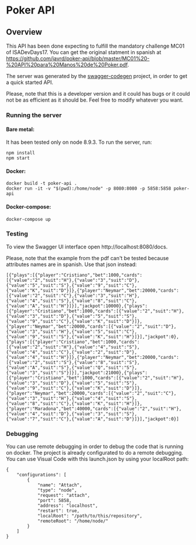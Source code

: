 # Poker API

## Overview
This API has been done expecting to fulfill the mandatory challenge MC01 of ISADevDays17. You can get the original statment in spanish at https://github.com/javrd/poker-api/blob/master/MC01%20-%20API%20para%20Manos%20de%20Poker.pdf.

The server was generated by the [swagger-codegen](https://github.com/swagger-api/swagger-codegen) project, in order to get a quick started API.

Please, note that this is a developer version and it could has bugs or it could not be as efficient as it should be. Feel free to modify whatever you want.

### Running the server

#### Bare metal:
It has been tested only on node 8.9.3.
To run the server, run:

```
npm install
npm start
```

#### Docker:

```
docker build -t poker-api .
docker run -it -v "$(pwd):/home/node" -p 8080:8080 -p 5858:5858 poker-api
```

#### Docker-compose:

```
docker-compose up
```

### Testing
To view the Swagger UI interface open http://localhost:8080/docs.

Please, note that the example from the pdf can't be tested because attributes names are in spanish. Use that json instead:
```
[{"plays":[{"player":"Cristiano","bet":1000,"cards":[{"value":"2","suit":"H"},{"value":"3","suit":"D"},{"value":"5","suit":"S"},{"value":"9","suit":"C"},{"value":"K","suit":"D"}]},{"player":"Neymar","bet":20000,"cards":[{"value":"2","suit":"C"},{"value":"3","suit":"H"},{"value":"4","suit":"S"},{"value":"8","suit":"C"},{"value":"A","suit":"H"}]}],"jackpot":10000},{"plays":[{"player":"Cristiano","bet":1000,"cards":[{"value":"2","suit":"H"},{"value":"3","suit":"D"},{"value":"5","suit":"S"},{"value":"9","suit":"C"},{"value":"K","suit":"D"}]},{"player":"Neymar","bet":20000,"cards":[{"value":"2","suit":"D"},{"value":"3","suit":"H"},{"value":"5","suit":"C"},{"value":"9","suit":"S"},{"value":"K","suit":"H"}]}],"jackpot":0},{"plays":[{"player":"Cristiano","bet":1000,"cards":[{"value":"2","suit":"H"},{"value":"4","suit":"S"},{"value":"4","suit":"C"},{"value":"2","suit":"D"},{"value":"4","suit":"H"}]},{"player":"Neymar","bet":20000,"cards":[{"value":"2","suit":"S"},{"value":"8","suit":"S"},{"value":"A","suit":"S"},{"value":"Q","suit":"S"},{"value":"3","suit":"S"}]}],"jackpot":21000},{"plays":[{"player":"Cristiano","bet":1000,"cards":[{"value":"2","suit":"H"},{"value":"3","suit":"D"},{"value":"5","suit":"S"},{"value":"9","suit":"C"},{"value":"K","suit":"D"}]},{"player":"Neymar","bet":20000,"cards":[{"value":"2","suit":"C"},{"value":"3","suit":"H"},{"value":"4","suit":"S"},{"value":"8","suit":"C"},{"value":"K","suit":"H"}]},{"player":"Maradona","bet":40000,"cards":[{"value":"2","suit":"H"},{"value":"4","suit":"D"},{"value":"3","suit":"S"},{"value":"7","suit":"C"},{"value":"A","suit":"D"}]}],"jackpot":0}]
```


### Debugging
You can use remote debugging in order to debug the code that is running on docker. The project is already configurated to do a remote debugging. You can use Visual Code with this launch.json by using your localRoot path:
```
{
    "configurations": [
        {
            "name": "Attach",
            "type": "node",
            "request": "attach",
            "port": 5858,
            "address": "localhost",
            "restart": true,
            "localRoot": "/path/to/this/repository",
            "remoteRoot": "/home/node/"
        }
    ]
}
```
